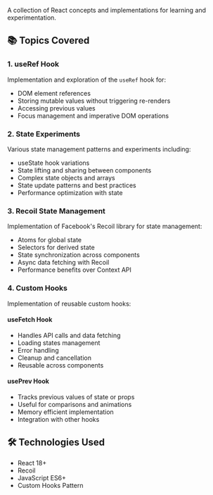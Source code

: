 A collection of React concepts and implementations for learning and experimentation.

## 📚 Topics Covered

### 1. useRef Hook
Implementation and exploration of the `useRef` hook for:
- DOM element references
- Storing mutable values without triggering re-renders
- Accessing previous values
- Focus management and imperative DOM operations

### 2. State Experiments
Various state management patterns and experiments including:
- useState hook variations
- State lifting and sharing between components
- Complex state objects and arrays
- State update patterns and best practices
- Performance optimization with state

### 3. Recoil State Management
Implementation of Facebook's Recoil library for state management:
- Atoms for global state
- Selectors for derived state
- State synchronization across components
- Async data fetching with Recoil
- Performance benefits over Context API

### 4. Custom Hooks
Implementation of reusable custom hooks:

#### useFetch Hook
- Handles API calls and data fetching
- Loading states management
- Error handling
- Cleanup and cancellation
- Reusable across components

#### usePrev Hook
- Tracks previous values of state or props
- Useful for comparisons and animations
- Memory efficient implementation
- Integration with other hooks

## 🛠️ Technologies Used
- React 18+
- Recoil
- JavaScript ES6+
- Custom Hooks Pattern
